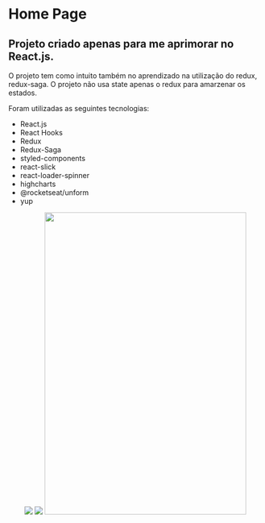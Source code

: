 # Home Page

## Projeto criado apenas para me aprimorar no React.js.
 
O projeto tem como intuito também no aprendizado na utilização do redux, redux-saga. 
O projeto não usa state apenas o redux para amarzenar os estados.

Foram utilizadas as seguintes tecnologias:
 - React.js
 - React Hooks
 - Redux
 - Redux-Saga
 - styled-components
 - react-slick
 - react-loader-spinner
 - highcharts
 - @rocketseat/unform
 - yup
<p align="center">
  <img src="https://github.com/EvertonMirand/homepage/blob/master/homepage-1.gif">
  <img src="https://github.com/EvertonMirand/homepage/blob/master/homepage-2.gif">
  <img src="https://github.com/EvertonMirand/homepage/blob/master/homepage-mobile.gif" height=600 width=400 >
</p>

